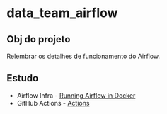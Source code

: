 # data_team_airflow

## Obj do projeto
Relembrar os detalhes de funcionamento do Airflow.

## Estudo
- Airflow Infra - [Running Airflow in Docker](https://airflow.apache.org/docs/apache-airflow/2.0.2/start/docker.html#docker-compose-yaml)
- GitHub Actions - [Actions](https://docs.github.com/pt/actions/get-started/understand-github-actions)
